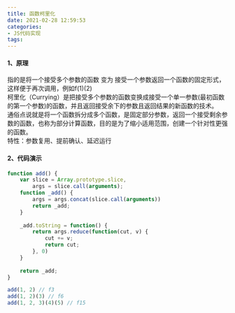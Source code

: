 ```yaml
---
title: 函数柯里化
date: 2021-02-28 12:59:53
categories:
- JS代码实现
tags:
---
```


#### 1、原理
指的是将一个接受多个参数的函数 变为 接受一个参数返回一个函数的固定形式，这样便于再次调用，例如f(1)(2)  
柯里化（Currying）是把接受多个参数的函数变换成接受一个单一参数(最初函数的第一个参数)的函数，并且返回接受余下的参数且返回结果的新函数的技术。  
通俗点说就是将一个函数拆分成多个函数，是固定部分参数，返回一个接受剩余参数的函数，也称为部分计算函数，目的是为了缩小适用范围，创建一个针对性更强的函数。  
特性：参数复用、提前确认、延迟运行

#### 2、代码演示
```js
function add() {
    var slice = Array.prototype.slice,
        args = slice.call(arguments);
    function _add() {
        args = args.concat(slice.call(arguments))
        return _add;
    }
    
    _add.toString = function() {
        return args.reduce(function(cut, v) {
            cut += v;
            return cut;
        }, 0)
    }
    
    return _add;
}

add(1, 2) // f3
add(1, 2)(3) // f6
add(1, 2, 3)(4)(5) // f15

```
